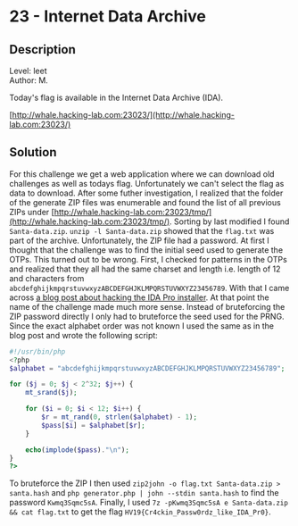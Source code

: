 # 23 - Internet Data Archive

## Description

Level: leet<br/>
Author: M.

Today's flag is available in the Internet Data Archive (IDA).

[http://whale.hacking-lab.com:23023/](http://whale.hacking-lab.com:23023/)

## Solution

For this challenge we get a web application where we can download old challenges as well as todays flag. Unfortunately
we can't select the flag as data to download. After some futher investigation, I realized that the folder of the
generate ZIP files was enumerable and found the list of all previous ZIPs under
[http://whale.hacking-lab.com:23023/tmp/](http://whale.hacking-lab.com:23023/tmp/). Sorting by last modified I found
`Santa-data.zip`. `unzip -l Santa-data.zip` showed that the `flag.txt` was part of the archive. Unfortunately, the ZIP
file had a password. At first I thought that the challenge was to find the initial seed used to generate the OTPs. This
turned out to be wrong. First, I checked for patterns in the OTPs and realized that they all had the same charset and
length i.e. length of 12 and characters from `abcdefghijkmpqrstuvwxyzABCDEFGHJKLMPQRSTUVWXYZ23456789`. With that I came
across [a blog post about hacking the IDA Pro
installer](https://devco.re/blog/2019/06/21/operation-crack-hacking-IDA-Pro-installer-PRNG-from-an-unusual-way-en/). At
that point the name of the challenge made much more sense. Instead of bruteforcing the ZIP password directly I only had
to bruteforce the seed used for the PRNG. Since the exact alphabet order was not known I used the same as in the blog
post and wrote the following script:

```php
#!/usr/bin/php
<?php
$alphabet = "abcdefghijkmpqrstuvwxyzABCDEFGHJKLMPQRSTUVWXYZ23456789";

for ($j = 0; $j < 2^32; $j++) {
    mt_srand($j);

    for ($i = 0; $i < 12; $i++) {
        $r = mt_rand(0, strlen($alphabet) - 1);
        $pass[$i] = $alphabet[$r];
    }

    echo(implode($pass)."\n");
}
?>
```

To bruteforce the ZIP I then used `zip2john -o flag.txt Santa-data.zip > santa.hash` and `php generator.php | john
--stdin santa.hash` to find the password `Kwmq3Sqmc5sA`. Finally, I used `7z -pKwmq3Sqmc5sA e Santa-data.zip && cat
flag.txt` to get the flag `HV19{Cr4ckin_Passw0rdz_like_IDA_Pr0}`.
